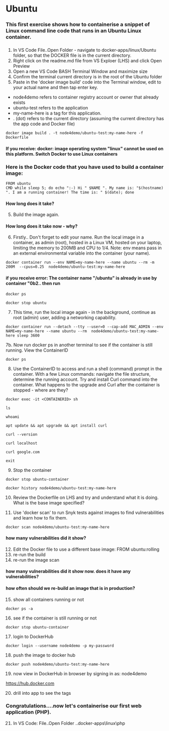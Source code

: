 # Ubuntu

### This first exercise shows how to containerise a snippet of Linux command line code that runs in an Ubuntu Linux container.
### 

1. In VS Code File..Open Folder - navigate to docker-apps/linux/Ubuntu folder, so that the DOCKER file is in the current directory.
2. Right click on the readme.md file from VS Exploer (LHS) and click Open Preview
3. Open a new VS Code BASH Terminal Window and maximize size 
4. Confirm the terminal current directory is in the root of the Ubuntu folder
5. Paste in the 'docker image build' code into the Terminal window, edit to your actual name and then tap enter key.

- node4demo refers to container registry account or owner that already exists
- ubuntu-test refers to the application 
- my-name-here is a tag for this application. 
- . (dot) refers to the current directory (assuming the current directory has the app code and Docker file)

```
docker image build . -t node4demo/ubuntu-test:my-name-here -f Dockerfile
```

#### If you receive: docker: image operating system "linux" cannot be used on this platform. Switch Docker to use Linux containers

### Here is the Docker code that you have used to build a container image:

```
FROM ubuntu
CMD while sleep 5; do echo ":-) Hi " $NAME ". My name is: "$(hostname) ". I am a running container! The time is: " $(date); done
```

#### How long does it take?

5. Build the image again. 

#### How long does it take now - why?

6. Firstly.. Don't forget to edit your name. Run the local image in a container, as admin (root), hosted in a Linux VM, hosted on your laptop, limiting the memory to 200MB and CPU to 1/4.  Note: env means pass in an external environmental variable into the container (your name). 
```
docker container run --env NAME=my-name-here --name ubuntu --rm -m 200M  --cpus=0.25  node4demo/ubuntu-test:my-name-here
```

#### if you receive error: The container name "/ubuntu" is already in use by container "0b2.. then run 

```
docker ps 

docker stop ubuntu
```

7. This time, run the local image again - in the background, continue as root (admin) user, adding a networking capability. 

```
docker container run --detach --tty --user=0 --cap-add MAC_ADMIN --env NAME=my-name-here --name ubuntu --rm  node4demo/ubuntu-test:my-name-here sleep 3600
```

7b. Now run docker ps in another terminal to see if the container is still running. View the ContainerID

```
docker ps
```

8. Use the ContainerID to access and run a shell (command) prompt in the container. With a few Linux commands: navigate the file structure, determine the running account. Try and install Curl command into the container. What happens to the upgrade and Curl after the container is stopped - where are they? 

```
docker exec -it <CONTAINERID> sh

ls

whoami

apt update && apt upgrade && apt install curl

curl --version

curl localhost

curl google.com

exit
```

9. Stop the container

```
docker stop ubuntu-container

docker history node4demo/ubuntu-test:my-name-here
```
10. Review the Dockerfile on LHS and try and understand what it is doing. What is the base image specified?

11. Use 'docker scan' to run Snyk tests against images to find vulnerabilities and learn how to fix them.

```
docker scan node4demo/ubuntu-test:my-name-here
```
#### how many vulnerabilities did it show?

12. Edit the Docker file to use a different base image: FROM ubuntu:rolling 
13. re-run the build
14. re-run the image scan 

#### how many vulnerabilities did it show now. does it have any vulnerabilities?

#### how often should we re-build an image that is in production?

15. show all containers running or not

```
docker ps -a
```

16. see if the container is still running or not

```
docker stop ubuntu-container
```

17. login to DockerHub

```
docker login --username node4demo -p my-password
```

18. push the image to docker hub

```
docker push node4demo/ubuntu-test:my-name-here
```

19. now view in DockerHub in browser by signing in as: node4demo 

https://hub.docker.com


20. drill into app to see the tags

### Congratulations....now let's containerise our first web application (PHP).

21. In VS Code: File..Open Folder ..docker-apps\linux\php
